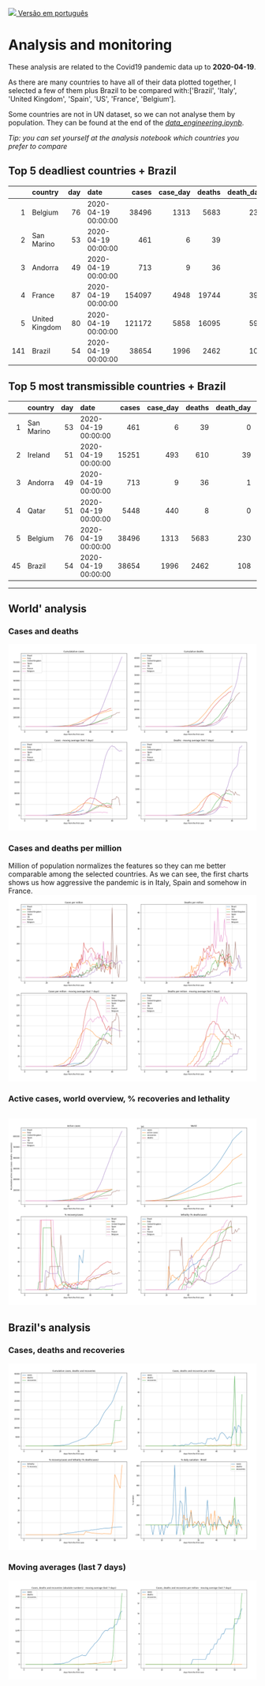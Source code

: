 [<img src="https://raw.githubusercontent.com/NovelCOVID/API/master/assets/flags/br.png" width="30"  /> Versão em português](README_WORLD.md)

# **Analysis and monitoring**
These analysis are related to the Covid19 pandemic data up to **2020-04-19**.

As there are many countries to have all of their data plotted together, I selected a few of them plus Brazil to be compared with:['Brazil', 'Italy', 'United Kingdom', 'Spain', 'US', 'France', 'Belgium'].

Some countries are not in UN dataset, so we can not analyse them by population. They can be found at the end of the *[data_engineering.ipynb](../data_engineering.ipynb)*.

*Tip: you can set yourself at the analysis notebook which countries you prefer to compare*

## Top 5 deadliest countries + Brazil
|     | country        |   day | date                |   cases |   case_day |   deaths |   death_day |   cases_million |   deaths_million |   avg7_cases_million |   avg7_deaths_million |   avg7_recoveries_million |
|----:|:---------------|------:|:--------------------|--------:|-----------:|---------:|------------:|----------------:|-----------------:|---------------------:|----------------------:|--------------------------:|
|   1 | Belgium        |    76 | 2020-04-19 00:00:00 |   38496 |       1313 |     5683 |         230 |           113.8 |             19.9 |                  109 |                    25 |                        28 |
|   2 | San Marino     |    53 | 2020-04-19 00:00:00 |     461 |          6 |       39 |           0 |           177.2 |              0   |                  442 |                    16 |                        29 |
|   3 | Andorra        |    49 | 2020-04-19 00:00:00 |     713 |          9 |       36 |           1 |           116.7 |             13   |                  138 |                    12 |                       198 |
|   4 | France         |    87 | 2020-04-19 00:00:00 |  154097 |       4948 |    19744 |         399 |            76   |              6.1 |                   71 |                    11 |                        21 |
|   5 | United Kingdom |    80 | 2020-04-19 00:00:00 |  121172 |       5858 |    16095 |         597 |            86.7 |              8.8 |                   76 |                    11 |                         0 |
| 141 | Brazil         |    54 | 2020-04-19 00:00:00 |   38654 |       1996 |     2462 |         108 |             9.5 |              0.5 |                   11 |                     0 |                        14 |


 ## Top 5 most transmissible countries + Brazil
|    | country    |   day | date                |   cases |   case_day |   deaths |   death_day |   cases_million |   deaths_million |   avg7_cases_million |   avg7_deaths_million |   avg7_recoveries_million |
|---:|:-----------|------:|:--------------------|--------:|-----------:|---------:|------------:|----------------:|-----------------:|---------------------:|----------------------:|--------------------------:|
|  1 | San Marino |    53 | 2020-04-19 00:00:00 |     461 |          6 |       39 |           0 |           177.2 |              0   |                  442 |                    16 |                        29 |
|  2 | Ireland    |    51 | 2020-04-19 00:00:00 |   15251 |        493 |      610 |          39 |           101   |              8   |                  163 |                     8 |                         1 |
|  3 | Andorra    |    49 | 2020-04-19 00:00:00 |     713 |          9 |       36 |           1 |           116.7 |             13   |                  138 |                    12 |                       198 |
|  4 | Qatar      |    51 | 2020-04-19 00:00:00 |    5448 |        440 |        8 |           0 |           155.4 |              0   |                  124 |                     0 |                        12 |
|  5 | Belgium    |    76 | 2020-04-19 00:00:00 |   38496 |       1313 |     5683 |         230 |           113.8 |             19.9 |                  109 |                    25 |                        28 |
| 45 | Brazil     |    54 | 2020-04-19 00:00:00 |   38654 |       1996 |     2462 |         108 |             9.5 |              0.5 |                   11 |                     0 |                        14 |
----------------------
## World' analysis
### Cases and deaths
![](world_cases_deaths.png)

 ### Cases and deaths per million
Million of population normalizes the features so they can me better comparable among the selected countries. As we can see, the first charts shows us how aggressive the pandemic is in Italy, Spain and somehow in France.
![](world_cases_deaths_million.png)

 ### Active cases, world overview, % recoveries and lethality
![](world_active_cases_percentages.png)
----------------------
## Brazil's analysis


 ### Cases, deaths and recoveries
![](brazil_number_million_variation.png)

 ### Moving averages (last 7 days)
![](brazil_movingAvg.png)